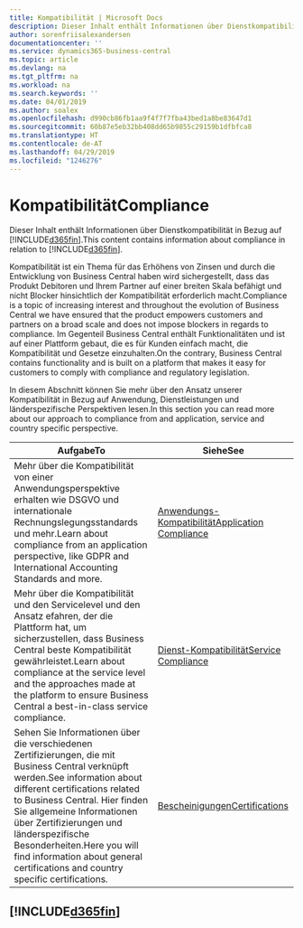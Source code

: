 ```yaml
---
title: Kompatibilität | Microsoft Docs
description: Dieser Inhalt enthält Informationen über Dienstkompatibilität in Bezug auf Business Central.
author: sorenfriisalexandersen
documentationcenter: ''
ms.service: dynamics365-business-central
ms.topic: article
ms.devlang: na
ms.tgt_pltfrm: na
ms.workload: na
ms.search.keywords: ''
ms.date: 04/01/2019
ms.author: soalex
ms.openlocfilehash: d990cb86fb1aa9f4f7f7fba43bed1a8be83647d1
ms.sourcegitcommit: 60b87e5eb32bb408dd65b9855c29159b1dfbfca8
ms.translationtype: HT
ms.contentlocale: de-AT
ms.lasthandoff: 04/29/2019
ms.locfileid: "1246276"
---
```

# <a name="compliance"></a><span data-ttu-id="36a0a-103">Kompatibilität</span><span class="sxs-lookup"><span data-stu-id="36a0a-103">Compliance</span></span>
<span data-ttu-id="36a0a-104">Dieser Inhalt enthält Informationen über Dienstkompatibilität in Bezug auf [!INCLUDE[d365fin](../includes/d365fin_md.md)].</span><span class="sxs-lookup"><span data-stu-id="36a0a-104">This content contains information about compliance in relation to [!INCLUDE[d365fin](../includes/d365fin_md.md)].</span></span>  

<span data-ttu-id="36a0a-105">Kompatibilität ist ein Thema für das Erhöhens von Zinsen und durch die Entwicklung von Business Central haben wird sichergestellt, dass das Produkt Debitoren und Ihrem Partner auf einer breiten Skala befähigt und nicht Blocker hinsichtlich der Kompatibilität erforderlich macht.</span><span class="sxs-lookup"><span data-stu-id="36a0a-105">Compliance is a topic of increasing interest and throughout the evolution of Business Central we have ensured that the product empowers customers and partners on a broad scale and does not impose blockers in regards to compliance.</span></span> <span data-ttu-id="36a0a-106">Im Gegenteil Business Central enthält Funktionalitäten und ist auf einer Plattform gebaut, die es für Kunden einfach macht, die Kompatibilität und Gesetze einzuhalten.</span><span class="sxs-lookup"><span data-stu-id="36a0a-106">On the contrary, Business Central contains functionality and is built on a platform that makes it easy for customers to comply with compliance and regulatory legislation.</span></span>

<span data-ttu-id="36a0a-107">In diesem Abschnitt können Sie mehr über den Ansatz unserer Kompatibilität in Bezug auf Anwendung, Dienstleistungen und länderspezifische Perspektiven lesen.</span><span class="sxs-lookup"><span data-stu-id="36a0a-107">In this section you can read more about our approach to compliance from and application, service and country specific perspective.</span></span>

|<span data-ttu-id="36a0a-108">**Aufgabe**</span><span class="sxs-lookup"><span data-stu-id="36a0a-108">**To**</span></span>|<span data-ttu-id="36a0a-109">**Siehe**</span><span class="sxs-lookup"><span data-stu-id="36a0a-109">**See**</span></span>|  
|------------|-------------|  
|<span data-ttu-id="36a0a-110">Mehr über die Kompatibilität von einer Anwendungsperspektive erhalten wie DSGVO und internationale Rechnungslegungsstandards und mehr.</span><span class="sxs-lookup"><span data-stu-id="36a0a-110">Learn about compliance from an application perspective, like GDPR and International Accounting Standards and more.</span></span>|[<span data-ttu-id="36a0a-111">Anwendungs-Kompatibilität</span><span class="sxs-lookup"><span data-stu-id="36a0a-111">Application Compliance</span></span>](compliance-application-compliance.md)|  
|<span data-ttu-id="36a0a-112">Mehr über die Kompatibilität und den Servicelevel und den Ansatz efahren, der die Plattform hat, um sicherzustellen, dass Business Central beste Kompatibilität gewährleistet.</span><span class="sxs-lookup"><span data-stu-id="36a0a-112">Learn about compliance at the service level and the approaches made at the platform to ensure Business Central a best-in-class service compliance.</span></span>|[<span data-ttu-id="36a0a-113">Dienst-Kompatibilität</span><span class="sxs-lookup"><span data-stu-id="36a0a-113">Service Compliance</span></span>](compliance-service-compliance.md)|  
|<span data-ttu-id="36a0a-114">Sehen Sie Informationen über die verschiedenen Zertifizierungen, die mit Business Central verknüpft werden.</span><span class="sxs-lookup"><span data-stu-id="36a0a-114">See information about different certifications related to Business Central.</span></span> <span data-ttu-id="36a0a-115">Hier finden Sie allgemeine Informationen über Zertifizierungen und länderspezifische Besonderheiten.</span><span class="sxs-lookup"><span data-stu-id="36a0a-115">Here you will find information about general certifications and country specific certifications.</span></span>|[<span data-ttu-id="36a0a-116">Bescheinigungen</span><span class="sxs-lookup"><span data-stu-id="36a0a-116">Certifications</span></span>](compliance-certifications.md)|  

 ## [!INCLUDE[d365fin](../includes/free_trial_md.md)]  
 
